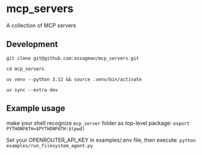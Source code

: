 # mcp_servers
A collection of MCP servers

## Development

`git clone git@github.com:assagman/mcp_servers.git`

`cd mcp_servers`

`uv venv --python 3.12 && source .venv/bin/activate`

`uv sync --extra dev`

## Example usage

make your shell recognize `mcp_server` folder as top-level package:
`export PYTHONPATH=$PYTHONPATH:$(pwd)`

Set your OPENROUTER_API_KEY in examples/.env file, then execute:
`python examples/run_filesystem_agent.py`

